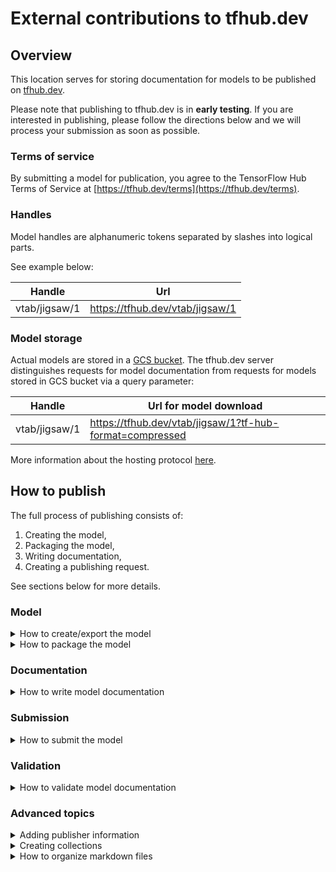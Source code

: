 # External contributions to tfhub.dev

## Overview
This location serves for storing documentation for models to be published on
[tfhub.dev](https://tfhub.dev).

Please note that publishing to tfhub.dev is in **early testing**. If you are
interested in publishing, please follow the directions below and we will process
your submission as soon as possible.

### Terms of service
By submitting a model for publication, you agree to the TensorFlow Hub Terms
of Service at [https://tfhub.dev/terms](https://tfhub.dev/terms).

### Handles
Model handles are alphanumeric tokens separated by slashes into logical parts.

See example below:

| Handle | Url |
| ------ | --- |
| vtab/jigsaw/1 | https://tfhub.dev/vtab/jigsaw/1 |

### Model storage
Actual models are stored in a
[GCS bucket](https://cloud.google.com/storage/docs/introduction). The tfhub.dev
server distinguishes requests for model documentation from requests for models
stored in GCS bucket via a query parameter:

| Handle | Url for model download |
| ------ | --- |
| vtab/jigsaw/1 | https://tfhub.dev/vtab/jigsaw/1?tf-hub-format=compressed |

More information about the hosting protocol [here](../docs/hosting.md).

## How to publish

The full process of publishing consists of:

1. Creating the model,
1. Packaging the model,
1. Writing documentation,
1. Creating a publishing request.

See sections below for more details.

### Model

<details>
<summary>How to create/export the model</summary>
### Exporting a model

The tfhub.dev repository supports multiple kinds of SavedModel based models,
including:

* [TF2 SavedModels](https://www.tensorflow.org/hub/tf2_saved_model)
  that follow the conventions for [reusable
  SavedModels](https://www.tensorflow.org/hub/reusable_saved_models).
  This is the recommended kind. It supports reusing the SavedModel in a large
  model, including joint training ("fine-tuning").
* SavedModels for inference.
* The deprecated, TF1-only
  [hub.Module](https://www.tensorflow.org/hub/tf1_hub_module) format.
  This is supported for compatibility with TF1 users and deprecated in
  favor of reusable TF2 SavedModels.

<details>
<summary>Best practices for SavedModel publishing</summary>
#### Best practices for SavedModel publishing

##### Align with an existing model type (if applicable)

*   Are there existing models that address the same task as yours?
    Try to implement the same interface, such that consumers can try out
    different models by simply changing the model name.

*   Common interfaces for some frequently occurring model types are
    described [here](https://www.tensorflow.org/hub/common_signatures).

##### Designing the model interface

*   Write models than can handle an unknown batch size on the first dimension.

*   Avoid non-standard ops. Models are saved to the file system with a
    TensorFlow GraphDef at the core, so consumers will need a version of
    TensorFlow that supports all the ops in them.

*   Think ahead to how a consumer might want to fine-tune your model. Read more
    in the reusable SavedModel
    [guide](https://www.tensorflow.org/hub/reusable_saved_models).
</details>

##### Model directory
After you exported the model, you should get a directory (MODEL_DIR) with:

```
MODEL_DIR
├── saved_model.pb
├── assets
|   └── [tokens.txt]
└── variables
|   └── variables@1
└── [tfhub_module.pb]   -> Only for deprecated TF1 Hub modules.
```
</details>

<details>
<summary>How to package the model</summary>

### Packaging the model

The tfhub.dev repository serves compressed SavedModels to save network traffic
and the TF-Hub library supports loading of such compressed models under certain
conditions:

* Model is compressed as tar.gz.
* Model files (like saved_model.pb) and directories are stored at the **root**
  of the archive.

This can be achieved using the following command:

```bash
MODEL_DIR=...       # Directory of my model. This contains at the minimum file
                    # "saved_model.pb", and dirs "assets" and "variables".

tar -cvz -f my_model.tar.gz --owner=0 --group=0 -C "${MODEL_DIR}" .  # Don't leave out the last dot.
```

</details>

### Documentation

<details>
<summary>How to write model documentation</summary>

#### Writing the documentation

The model documentation is a markdown file with a light add-on syntax. See
example below for a minimal example or
[a more realistic example markdown file](examples/example-markdown.md).

<details>
<summary>Example documentation</summary>

```markdown
# Module google/text-embedding-model/1
Simple one sentence description.

<!-- asset-path: https://path/to/text-embedding-model/model.tar.gz -->
<!-- module-type: text-embedding -->
<!-- fine-tunable: true -->
<!-- format: saved_model_2 -->

## Overview
Here we give more information about the model.
```
</details>

Currently the markdown file is expected to be structured in the following way:

1. First line is in the form `# Module publisher/model-name/version`
1. Second line starts a one sentence **description** that can span multiple
   lines.
1. Next follows a metadata section that is encoded as key-value pairs inside
   HTML comments. Following are the currently **required metadata** values:

   * `asset-path`: Where should the model be downloaded from at mirroring time.
     This must be a tar.gz'd model as documented in the
     [packaging](#packaging-the-model) section.
   * `module-type`: What is the problem domain of this model. This has to start
     with any of the following: `image-`, `text-`, `audio-`, `video-`. In
     general, any suffix is accepted, but some good (literal) examples are:
       * `text-embedding`
       * `text-generation`
       * `image-augmentation`
       * `image-classification`
       * `image-feature-vector`
       * `image-generator`
       * `image-object-detection`
       * `image-segmentation`
       * `audio-pitch-extraction`

     See problem domains at [tfhub.dev](https://tfhub.dev/s) for more
     inspiration.
   * `fine-tunable`: Can this model be fine-tuned: `[true|false]`.
   * `format`: What is the format of the model:
     `[saved_model_2|saved_model|hub_module]`. See
     [TF2 SavedModel guide](https://www.tensorflow.org/hub/tf2_saved_model)
     for more information.
1. Next follows a free-form markdown section starting with any markdown heading.

Where does the markdown file go?

1. It has to be submitted inside the publisher directory,
   e.g. `.../assets/publisher/...`.
2. It has to end with `.md`.

Why is the metadata required?

> Adding a tiny bit of structure makes it easier/more likely users will find and
> use the assets you've published. Metadata enables filtering, searching and
> ranking to return the most relevant model for a particular user, and improves
> the overall user experience and product quality of tfhub.dev.

<details>
<summary>License</summary>

The default assumed license for a published model is
[Apache 2.0 License](https://opensource.org/licenses/Apache-2.0). The other
accepted options for license are listed in
[OSI Approved Licenses](https://opensource.org/licenses). The possible (literal)
values are:

  * `Apache-2.0`
  * `BSD-3-Clause`
  * `BSD-2-Clause`
  * `GPL-2.0`
  * `GPL-3.0`
  * `LGPL-2.0`
  * `LGPL-2.1`
  * `LGPL-3.0`
  * `MIT`
  * `MPL-2.0`
  * `CDDL-1.0`
  * `EPL-2.0`
  * `custom` - a custom license will require special consideration case by
   case.

An example metadata line with a license other than Apache 2.0:

```markdown
<!-- license: BSD-3-Clause -->
```

</details>

</details>


### Submission

<details>
<summary>How to submit the model</summary>

#### Submitting the model

After the right location of the markdown file is identified (see the
[Writing the documentation](#writing-the-documentation) section above),
the file can be pulled into the master branch of
[tensorflow/hub](https://github.com/tensorflow/hub/tree/master/tensorflow_hub)
by one of the following methods.

##### Git CLI submission

Assuming the identified markdown file path is
`tfhub_dev/assets/publisher/model/1.md`, you can follow the standard Git[Hub]
steps to create a new Pull Request with a newly added file.

This starts with forking the TensorFlow Hub GitHub repository, then creating a
[Pull Request from this fork](https://help.github.com/en/github/collaborating-with-issues-and-pull-requests/creating-a-pull-request-from-a-fork)
into TensorFlow Hub master branch.

The following are typical CLI git commands needed to adding a new file to a
master branch of the forked repository.

```bash
git clone https://github.com/[github_username]/hub.git
cd hub
mkdir -p tfhub_dev/assets/publisher/model
cp my_markdown_file.md ./tfhub_dev/assets/publisher/model/1.md
git add *
git commit -m "Added model file."
git push origin master
```

##### GitHub GUI submission

A somewhat more straightforward way of submitting is via GitHub graphical user
interface. GitHub allows creating PRs for
[new files](https://help.github.com/en/github/managing-files-in-a-repository/creating-new-files)
or
[file edits](https://help.github.com/en/github/managing-files-in-a-repository/editing-files-in-your-repository)
directly through GUI.

1. On the [TensorFlow Hub GitHub page](https://github.com/tensorflow/hub),
   press `Create new file` button.
1. Set the right file path: `hub/tfhub_dev/assets/publisher/model/1.md`
1. Copy-paste the existing markdown.
1. At the bottom, select "Create a new branch for this commit and start a pull
   request."

</details>


### Validation

<details>
<summary>How to validate model documentation</summary>

#### Validating the documentation

After the markdown file has been added to a correct location, it can be
validated even before creating a Pull Request. To validate the newly created
documentation markdown file, run from the project root:

```
python tfhub_dev/tools/validator.py
```

This will validate all documentation files, including the one you added and
report any potential issues.

If the validator passes, you can be sure that the presubmit tests will also
pass.
</details>


### Advanced topics

<details>
<summary>Adding publisher information</summary>

#### Publishers
Publisher documentation is declared in the same kind of markdown files, with
slight syntactic differences.

The markdown file for a publisher should be always placed on the following path:
`.../assets/publisher/publisher.md`.

See the minimal publisher documentation example:

```markdown
# Publisher vtab
Visual Task Adaptation Benchmark

[![Icon URL]](https://storage.googleapis.com/vtab/vtab_logo_120.png)

## VTAB
The Visual Task Adaptation Benchmark (VTAB) is a diverse, realistic and
challenging benchmark to evaluate image representations.
```

The example above specifies the publisher name, a short description, path to
icon to use, and a longer free-form markdown documentation.

The publisher markdown file is validated the same way as models, see validation
section above.

</details>

<details>
<summary>Creating collections</summary>

#### Collections
Collections are a feature of tfhub.dev that enables publishers to bundle related
models together to improve user search experience.

See the [list of all collections](https://tfhub.dev/s?subtype=model-family) on
tfhub.dev.

See the minimal publisher documentation example:

```markdown
# Collection vtab/benchmark/1
Collection of visual representations that have been evaluated on the VTAB
benchmark.

<!-- module-type: image-feature-vector -->

## Overview
This is the list of visual representations in TensorFlow Hub that have been
evaluated on VTAB. Results can be seen in
[google-research.github.io/task_adaptation/](https://google-research.github.io/task_adaptation/)

#### Models
|                   |
|-------------------|
| [vtab/sup-100/1](https://tfhub.dev/vtab/sup-100/1)   |
| [vtab/rotation/1](https://tfhub.dev/vtab/rotation/1) |
|------------------------------------------------------|
```

The example specifies the name of the collection, a short one sentence
description, problem domain metadata and free-form markdown documentation.

The collection markdown file is validated the same way as models, see validation
section above.

</details>


<details>
<summary>How to organize markdown files</summary>

#### Content organization
The models are stored in the `assets` directory, which is organized into
publisher top level directories.

A Publisher may choose to organize their assets (models, collections) in the
following way:

```
assets
├── publisher_1
│   ├── publisher_1.md     -> Documentation of the publisher.
│   └── models
│       └── model          -> Model name with slashes encoded as sub-path.
│           ├── 1.md       -> Documentation of the model version 1.
│           └── 2.md       -> Documentation of the model version 2.
├── publisher_2
│   ├── publisher_2.md     -> Documentation of the publisher.
│   ├── models
│   │   └── ...
│   └── collections
│       └── collection     -> Documentation for the collection feature.
│           └── 1.md
├── publisher_3
│   └── ...
└── ...
```

</details>
